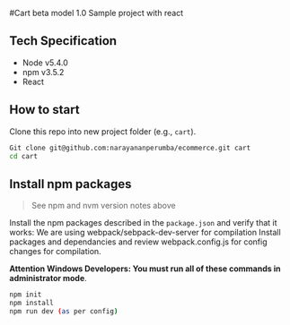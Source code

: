 #Cart beta model 1.0
Sample project with react

## Tech Specification
- Node v5.4.0
- npm  v3.5.2
- React

## How to start
Clone this repo into new project folder (e.g., `cart`).
```bash
Git clone git@github.com:narayananperumba/ecommerce.git cart
cd cart
```
## Install npm packages

> See npm and nvm version notes above

Install the npm packages described in the `package.json` and verify that it works:
We are using webpack/sebpack-dev-server for compilation
Install packages and dependancies and review webpack.config.js for config changes for compilation.

**Attention Windows Developers:  You must run all of these commands in administrator mode**.

```bash
npm init
npm install
npm run dev (as per config)
```
